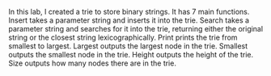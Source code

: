In this lab, I created a trie to store binary strings. It has 7 main functions. Insert takes a parameter string and inserts it into the trie. Search takes a parameter string and searches for it into the trie, returning either the original string or the closest string lexicographically. Print prints the trie from smallest to largest. Largest outputs the largest node in the trie. Smallest outputs the smallest node in the trie. Height outputs the height of the trie. Size outputs how many nodes there are in the trie.